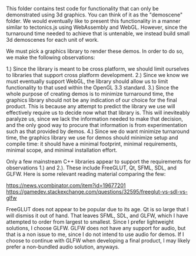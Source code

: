 This folder contains test code for functionality that can only be demonstrated using 3d graphics. You can think of it as the "demoscene" folder. We would eventually like to present this functionality in a manner similar to tectonics.js using WebAssembly and WebGL. However, since the turnaround time needed to achieve that is untenable, we instead build small 3d demoscenes for each unit of work. 

We must pick a graphics library to render these demos. In order to do so, we make the following observations:

1.) Since the library is meant to be cross platform, we should limit ourselves to libraries that support cross platform development. 
2.) Since we know we must eventually support WebGL, the library should allow us to limit functionality to that used within the OpenGL 3.3 standard. 
3.) Since the whole purpose of creating demos is to minimize turnaround time, the graphics library should not be any indication of our choice for the final product. This is because any attempt to predict the library we use will effectively require us to decide now what that library is. This will ineviteably paralyze us, since we lack the information needed to make that decision, and the only good way to procure that information is from experimentation such as that provided by demos.
4.) Since we do want minimize turnaround time, the graphics library we use for demos should minimize setup and compile time: it should have a minimal footprint, minimal requirements, minimal scope, and minimal installation effort. 

Only a few mainstream C++ libraries appear to support the requirements for observations 1.) and 2.). These include FreeGLUT, Qt, SFML, SDL, and GLFW. Here is some relevant reading material comparing the few:

https://news.ycombinator.com/item?id=19677201
https://gamedev.stackexchange.com/questions/32595/freeglut-vs-sdl-vs-glfw

FreeGLUT does not appear to be popular due to its age. Qt is so large that I will dismiss it out of hand. That leaves SFML, SDL, and GLFW, which I have attempted to order from largest to smallest. Since I prefer lightweight solutions, I choose GLFW. GLFW does not have any support for audio, but that is a non issue to me, since I do not intend to use audio for demos. If I choose to continue with GLFW when developing a final product, I may likely prefer a non-bundled audio solution, anyways. 
